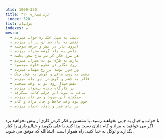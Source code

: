 ```yaml
---
utid: 1000-320
title: غزل شماره ۳۲۰
_index: 320
list: غزلیات
indexes: م
mesra:
  - دیشب به سیل اشک ره خواب میزدم
  - نقشی به یاد خط تو بر آب میزدم
  - ابروی یار در نظر و خرقه سوخته
  - جامی به یاد گوشه محراب میزدم
  - هر مرغ فکر کز سر شاخ سخن بِجَست
  - بازش به طرّه تو به مضراب میزدم
  - روی نگار در نظرم جلوه مینمود
  - وز دور بوسه بر رخ مهتاب میزدم
  - چشمم به روی ساقی و گوشم به قول چنگ
  - فالی به چشم و گوش در این باب میزدم
  - نقش خیال روی تو تا وقت صبحدم
  - بر کارگاه دیده بیخواب میزدم
  - ساقی به صوت این غزلم کاسه میگرفت
  - میگفتم این سرود و می ناب میزدم
  - خوش بود وقت حافظ و فال مراد و کام
  - بر نام عمر و دولت احباب میزدم
---
```

با خواب و خیال به جایی نخواهید رسید. با نشستن و فکر کردن کاری از پیش نخواهید برد اگر می خواهید به مراد و کام دلتان دست پیدا کنید یا علی بگویید و خیالپردازی را کنار بگذارید و توکل به خدا کنید. راه هموار است. انشاالله که موفق می شوید.
